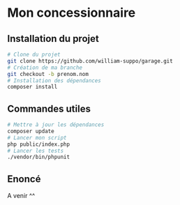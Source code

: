 # Mon concessionnaire

## Installation du projet

```bash
# Clone du projet
git clone https://github.com/william-suppo/garage.git
# Création de ma branche
git checkout -b prenom.nom
# Installation des dépendances
composer install
```

## Commandes utiles

```bash
# Mettre à jour les dépendances
composer update
# Lancer mon script
php public/index.php
# Lancer les tests
./vendor/bin/phpunit
```

## Enoncé

A venir ^^
